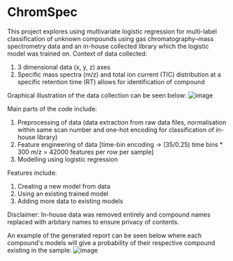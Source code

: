 # ChromSpec
This project explores using multivariate logistic regression for multi-label classification of unknown compounds using gas chromatography–mass spectrometry data and an in-house collected library which the logistic model was trained on.
Context of data collected:
1. 3 dimensional data (x, y, z) axes
2. Specific mass spectra (m/z) and total ion current (TIC) distribution at a specific retention time (RT) allows for identification of compound

Graphical illustration of the data collection can be seen below:
![image](https://github.com/nigelmaxwee/ChromSpec/assets/122780978/bf36fecf-ba03-4621-bbc5-8c8cfc55840e)


Main parts of the code include:
1. Preprocessing of data (data extraction from raw data files, normalisation within same scan number and one-hot encoding for classification of in-house library)
2. Feature engineering of data [time-bin encoding -> (35/0.25) time bins * 300 m/z = 42000 features per row per sample]
3. Modelling using logistic regression

Features include:
1. Creating a new model from data
2. Using an existing trained model
3. Adding more data to existing models 

Disclaimer: In-house data was removed entirely and compound names replaced with arbitary names to ensure privacy of contents.

An example of the generated report can be seen below where each compound's models will give a probability of their respective compound existing in the sample:
![image](https://github.com/nigelmaxwee/ChromSpec/assets/122780978/53a676de-c4eb-4aa5-81c2-b4b76a594bab)
